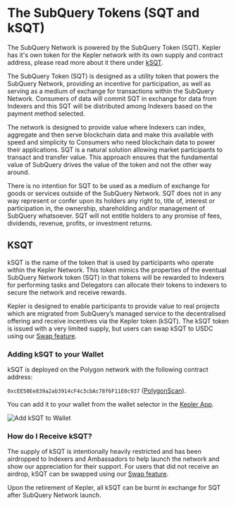 # The SubQuery Tokens (SQT and kSQT)

The SubQuery Network is powered by the SubQuery Token (SQT). Kepler has it's own token for the Kepler network with its own supply and contract address, please read more about it there under [kSQT](#ksqt).

The SubQuery Token (SQT) is designed as a utility token that powers the SubQuery Network, providing an incentive for participation, as well as serving as a medium of exchange for transactions within the SubQuery Network. Consumers of data will commit SQT in exchange for data from Indexers and this SQT will be distributed among Indexers based on the payment method selected.

The network is designed to provide value where Indexers can index, aggregate and then serve blockchain data and make this available with speed and simplicity to Consumers who need blockchain data to power their applications. SQT is a natural solution allowing market participants to transact and transfer value. This approach ensures that the fundamental value of SubQuery drives the value of the token and not the other way around.

There is no intention for SQT to be used as a medium of exchange for goods or services outside of the SubQuery Network. SQT does not in any way represent or confer upon its holders any right to, title of, interest or participation in, the ownership, shareholding and/or management of SubQuery whatsoever. SQT will not entitle holders to any promise of fees, dividends, revenue, profits, or investment returns.

## KSQT

kSQT is the name of the token that is used by participants who operate within the Kepler Network. This token mimics the properties of the eventual SubQuery Network token (SQT) in that tokens will be rewarded to Indexers for performing tasks and Delegators can allocate their tokens to indexers to secure the network and receive rewards.

Kepler is designed to enable participants to provide value to real projects which are migrated from SubQuery’s managed service to the decentralised offering and receive incentives via the Kepler token (kSQT). The kSQT token is issued with a very limited supply, but users can swap kSQT to USDC using our [Swap feature](./swap.md).

### Adding kSQT to your Wallet

kSQT is deployed on the Polygon network with the following contract address:

`0xcEE50Ee839a2ab3914cF4c3cbAc78f6F11E0c937` ([PolygonScan](https://polygonscan.com/address/0xcEE50Ee839a2ab3914cF4c3cbAc78f6F11E0c937)).

You can add it to your wallet from the wallet selector in the [Kepler App](https://kepler.subquery.network/explorer).

![Add kSQT to Wallet](/assets/img/kSQT_add_wallet.png)

### How do I Receive kSQT?

The supply of kSQT is intentionally heavily restricted and has been airdropped to Indexers and Ambassadors to help launch the network and show our appreciation for their support. For users that did not receive an airdrop, kSQT can be swapped using our [Swap feature](./swap.md).

Upon the retirement of Kepler, all kSQT can be burnt in exchange for SQT after SubQuery Network launch.
